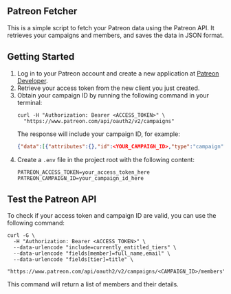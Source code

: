 ## Patreon Fetcher
This is a simple script to fetch your Patreon data using the Patreon API. It retrieves your campaigns and members, and saves the data in JSON format.

## Getting Started
1. Log in to your Patreon account and create a new application at [Patreon Developer](https://www.patreon.com/portal/registration/register-clients).
2. Retrieve your access token from the new client you just created.
3. Obtain your campaign ID by running the following command in your terminal:
   ```
   curl -H "Authorization: Bearer <ACCESS_TOKEN>" \
     "https://www.patreon.com/api/oauth2/v2/campaigns"
   ```
   The response will include your campaign ID, for example:
   ```json
   {"data":[{"attributes":{},"id":<YOUR_CAMPAIGN_ID>,"type":"campaign"}],"meta":{"pagination":{"cursors":{"next":null},"total":1}}}
   ```
4. Create a `.env` file in the project root with the following content:
   ```
   PATREON_ACCESS_TOKEN=your_access_token_here
   PATREON_CAMPAIGN_ID=your_campaign_id_here
   ```

## Test the Patreon API

To check if your access token and campaign ID are valid, you can use the following command:

```
curl -G \
  -H "Authorization: Bearer <ACCESS_TOKEN>" \
  --data-urlencode "include=currently_entitled_tiers" \
  --data-urlencode "fields[member]=full_name,email" \
  --data-urlencode "fields[tier]=title" \
  "https://www.patreon.com/api/oauth2/v2/campaigns/<CAMPAIGN_ID>/members"
```
This command will return a list of members and their details. 